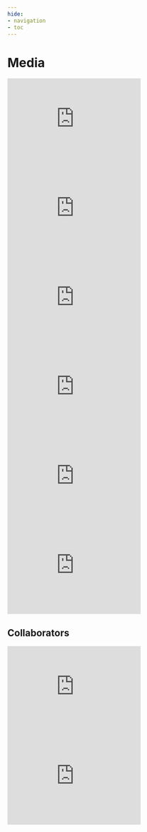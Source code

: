 ```yaml
---
hide:
- navigation
- toc
---
```


# Media

<!-- ## 2024 -->

<iframe width="300" height="200" src="https://www.youtube.com/embed/B-YY_tClvTY?si=9CYWIrCo0Qae9q4Q" title="YouTube video player" frameborder="0" allow="accelerometer; autoplay; clipboard-write; encrypted-media; gyroscope; picture-in-picture; web-share" referrerpolicy="strict-origin-when-cross-origin" allowfullscreen></iframe>

<!-- ## 2023 -->

<iframe width="300" height="200" src="https://www.youtube.com/embed/Dini7su3cwU?si=c21idGi4etU0lhLS" title="YouTube video player" frameborder="0" allow="accelerometer; autoplay; clipboard-write; encrypted-media; gyroscope; picture-in-picture; web-share" referrerpolicy="strict-origin-when-cross-origin" allowfullscreen></iframe>

<iframe width="300" height="200" src="https://www.youtube.com/embed/i9cESFX6Fqs?si=n5IV3orZgZyTnovC" title="YouTube video player" frameborder="0" allow="accelerometer; autoplay; clipboard-write; encrypted-media; gyroscope; picture-in-picture; web-share" referrerpolicy="strict-origin-when-cross-origin" allowfullscreen></iframe>

<!-- ## 2021 -->

<iframe width="300" height="200" src="https://www.youtube.com/embed/zCKDxeG4Bn0?si=hi7V8g6h61pMAXyP" title="YouTube video player" frameborder="0" allow="accelerometer; autoplay; clipboard-write; encrypted-media; gyroscope; picture-in-picture; web-share" referrerpolicy="strict-origin-when-cross-origin" allowfullscreen></iframe>

<!-- ## 2016 -->

<iframe width="300" height="200" src="https://www.youtube.com/embed/YU3pD0E6iIo?si=a_t3k9M7L_lwez3h" title="YouTube video player" frameborder="0" allow="accelerometer; autoplay; clipboard-write; encrypted-media; gyroscope; picture-in-picture; web-share" referrerpolicy="strict-origin-when-cross-origin" allowfullscreen></iframe>

<iframe width="300" height="200" src="https://www.youtube.com/embed/34sWScdYyYQ?si=OM1ar3ECy_jYyJCA" title="YouTube video player" frameborder="0" allow="accelerometer; autoplay; clipboard-write; encrypted-media; gyroscope; picture-in-picture; web-share" referrerpolicy="strict-origin-when-cross-origin" allowfullscreen></iframe>


## Collaborators

<iframe width="300" height="200" src="https://www.youtube.com/embed/6vOZx3JBORU?si=YAd0oD8qoW-wcWTr" title="YouTube video player" frameborder="0" allow="accelerometer; autoplay; clipboard-write; encrypted-media; gyroscope; picture-in-picture; web-share" referrerpolicy="strict-origin-when-cross-origin" allowfullscreen></iframe>

<iframe width="300" height="200" src="https://www.youtube.com/embed/JpYrcq6CVHI?si=Qym_6bw9V2UkOzXE" title="YouTube video player" frameborder="0" allow="accelerometer; autoplay; clipboard-write; encrypted-media; gyroscope; picture-in-picture; web-share" referrerpolicy="strict-origin-when-cross-origin" allowfullscreen></iframe>